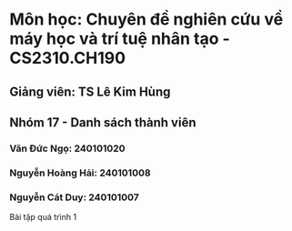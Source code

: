 <h1>Môn học: Chuyên đề nghiên cứu về máy học và trí tuệ nhân tạo - CS2310.CH190</h1>
<h2>Giảng viên: TS Lê Kim Hùng</h2>
<h2>Nhóm 17 - Danh sách thành viên</h2>
<h3>Văn Đức Ngọ:         240101020</h3>
<h3>Nguyễn Hoàng Hải:    240101008</h3>
<h3>Nguyễn Cát Duy:      240101007</h3>
Bài tập quá trình 1
